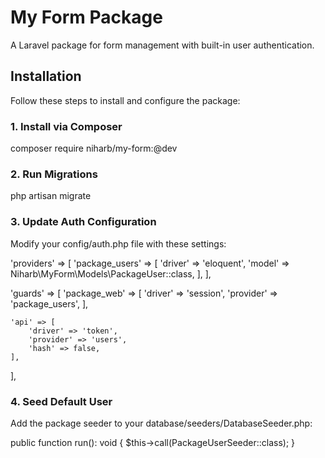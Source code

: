 # My Form Package

A Laravel package for form management with built-in user authentication.

## Installation

Follow these steps to install and configure the package:

### 1. Install via Composer

composer require niharb/my-form:@dev

### 2. Run Migrations

php artisan migrate

### 3. Update Auth Configuration
Modify your config/auth.php file with these settings:

'providers' => [
    'package_users' => [
        'driver' => 'eloquent',
        'model' => Niharb\MyForm\Models\PackageUser::class,
    ],
],

'guards' => [
    'package_web' => [
        'driver' => 'session',
        'provider' => 'package_users',
    ],
    
    'api' => [
        'driver' => 'token',
        'provider' => 'users',
        'hash' => false,
    ],
],

### 4. Seed Default User
Add the package seeder to your database/seeders/DatabaseSeeder.php:


public function run(): void
{
    $this->call(PackageUserSeeder::class);
}